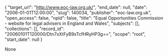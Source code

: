 {
  "target_url": "http://www.eoc-law.org.uk/", 
  "end_date": null, 
  "date": "2006-01-01T12:00:00", 
  "slug": 140034, 
  "publisher": "eoc-law.org.uk", 
  "open_access": false, 
  "npld": false, 
  "title": "Equal Opportunities Commission - website for legal advisers in England and Wales", 
  "subjects": [], 
  "collections": [], 
  "record_id": "20060101T120000/Dtn7xXtFyB9xTcfHRyHP3g==", 
  "scope": "root", 
  "start_date": null
}

None